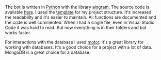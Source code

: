 The bot is written in [Python](https://www.python.org/) with the library [aiogram](https://github.com/aiogram/aiogram). The source code is available [here](https://github.com/mezidia/Telegramia). I used the [template](https://github.com/Latand/tgbot_template) for my project structure. It's increased the readability and it's easier to maintain. All functions are documented and the code is well commented. When I had a single file, even in Visual Studio Code it was hard to read. But now everything is in their folders and bot works faster.

For interactions with the database I used [motor](https://motor.readthedocs.io/en/stable/). It's a great library for working with databases. It's a good choice for a project with a lot of data. MongoDB is a great choice for a database.
